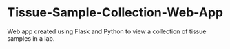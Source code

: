 # Tissue-Sample-Collection-Web-App
Web app created using Flask and Python to view a collection of tissue samples in a lab.

